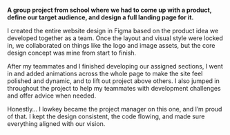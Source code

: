 **A group project from school where we had to come up with a product, define our target audience, and design a full landing page for it.**

I created the entire website design in Figma based on the product idea we developed together as a team. Once the layout and visual style were locked in, we collaborated on things like the logo and image assets, but the core design concept was mine from start to finish.

After my teammates and I finished developing our assigned sections, I went in and added animations across the whole page to make the site feel polished and dynamic, and to lift out project above others. I also jumped in throughout the project to help my teammates with development challenges and offer advice when needed.

Honestly… I lowkey became the project manager on this one, and I’m proud of that. I kept the design consistent, the code flowing, and made sure everything aligned with our vision.
